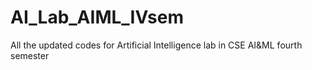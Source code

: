 # AI_Lab_AIML_IVsem
All the updated codes for Artificial Intelligence lab in CSE AI&amp;ML fourth semester

